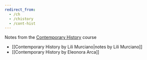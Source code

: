 ```yaml
---
redirect_from:
  - /ch
  - /chistory
  - /cont-hist
---
```

Notes from the [Contemporary History](https://www.unive.it/data/insegnamento/332310 "Contemporary History course syllabus") course

- [[Contemporary History by Lili Murciano|notes by Lili Murciano]]
- [[Contemporary History by Eleonora Arca]]
